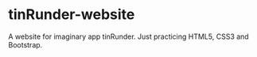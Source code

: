 # tinRunder-website
A website for imaginary app tinRunder. Just practicing HTML5, CSS3 and Bootstrap.
